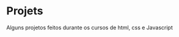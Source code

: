 # Projets
 Alguns projetos feitos durante os cursos de html, css e Javascript

<p><a href=""> </p>
<p><a href=""> </p>
<p><a href=""> </p>
<p><a href=""> </p>
<p><a href=""> </p>
<p><a href=""> </p>
<p><a href=""> </p>
<p><a href=""> </p>
<p><a href=""> </p>
<p><a href=""> </p>
<p><a href=""> </p>
<p><a href=""> </p>